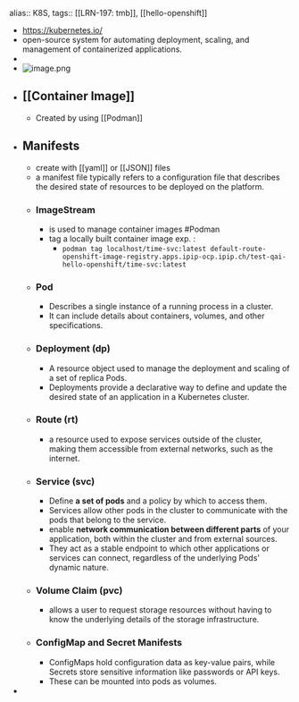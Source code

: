 alias:: K8S, 
tags:: [[LRN-197: tmb]], [[hello-openshift]]

- https://kubernetes.io/
- open-source system for automating deployment, scaling, and management of containerized applications.
-
- ![image.png](../assets/image_1695211783197_0.png)
- ## [[Container Image]]
	- Created by using [[Podman]]
- ## Manifests
	- create with [[yaml]] or [[JSON]] files
	- a manifest file typically refers to a configuration file that describes the desired state of resources to be deployed on the platform.
	- ### ImageStream
		- is used to manage container images #Podman
		- tag a locally built container image exp. :
			- `podman tag localhost/time-svc:latest default-route-openshift-image-registry.apps.ipip-ocp.ipip.ch/test-qai-hello-openshift/time-svc:latest`
	- ### Pod
		- Describes a single instance of a running process in a cluster.
		- It can include details about containers, volumes, and other specifications.
	- ### Deployment (dp)
		- A resource object used to manage the deployment and scaling of a set of replica Pods.
		- Deployments provide a declarative way to define and update the desired state of an application in a Kubernetes cluster.
	- ### Route (rt)
		- a resource used to expose services outside of the cluster, making them accessible from external networks, such as the internet.
	- ### Service (svc)
		- Define **a set of pods** and a policy by which to access them.
		- Services allow other pods in the cluster to communicate with the pods that belong to the service.
		- enable **network communication between different parts** of your application, both within the cluster and from external sources.
		- They act as a stable endpoint to which other applications or services can connect, regardless of the underlying Pods' dynamic nature.
	- ### Volume Claim (pvc)
		- allows a user to request storage resources without having to know the underlying details of the storage infrastructure.
	- ### ConfigMap and Secret Manifests
		- ConfigMaps hold configuration data as key-value pairs, while Secrets  store sensitive information like passwords or API keys.
		- These can be mounted into pods as volumes.
-